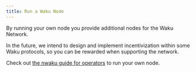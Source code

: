```yaml
---
title: Run a Waku Node
---
```


By running your own node you provide additional nodes for the Waku Network.

In the future, we intend to design and implement incentivization within some Waku protocols,
so you can be rewarded when supporting the network.

Check out [the nwaku guide for operators](https://github.com/status-im/nwaku/tree/master/docs/operators) to run your own node.
